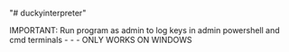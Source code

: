 "# duckyinterpreter" 

IMPORTANT: Run program as admin to log keys in admin powershell and cmd terminals - - - ONLY WORKS ON WINDOWS
